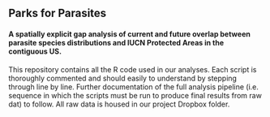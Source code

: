 ## Parks for Parasites

#### A spatially explicit gap analysis of current and future overlap between parasite species distributions and IUCN Protected Areas in the contiguous US.


This repository contains all the R code used in our analyses. Each script is thoroughly commented and should easily to understand by stepping through line by line. Further documentation of the full analysis pipeline (i.e. sequence in which the scripts must be run to produce final results from raw dat) to follow. All raw data is housed in our project Dropbox folder. 



